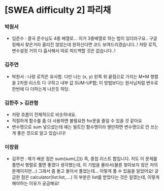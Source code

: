 # [SWEA difficulty 2] 파리채

### 박원서
- 임준수 : 결국 준수님도 4중 배열로... 이거 3중배열로 하는 법이 있더라구요.. 구글링해서 찾은거라 올리진 않았는데 원하신다면 코드 보여드리겠습니다..! 저랑 로직, 변수설정 거의 다 흡사해서 따로 피드백할 것은 없습니다..!

### 김주연 

- 박원서 : 나랑 로직은 유사함. 다만 나는 (x, y) 왼쪽 위 끝점으로 가지는 M*M 행렬을 2차원 리스트 다 구하고 내부 값 SUM-UP함; 이 방법보다는 원서님처럼 변수로 한번에 다 더하는게 나은듯 하당.

  
### 김한주 > 김관형 
- 저랑 흐름이 전체적으로 비슷하네요.
- 적절하게 함수를 좀 더 사용하면 불필요한 for문을 줄일 수 있을 것 같아요
- 변수명으로 sum 넣으셨는데 얘는 빌트인 함수명이라 웬만하면 변수명으로 안 쓰는게 좋은 것으로 알고 있습니다!

### 이장원
- 김주연 : 제가 배운 점은 sum(sum(,[])) 즉, 중첩 리스트 합입니다. 저도 이 문제를 풀면서 행렬로 풀면 좋겠다 생각했는데, 이 기법을 몰라서(물론 찾아보지 않은 저의 문제이지만...) 그래서 좀 돌고 돌아서 풀었는데... 이렇게 풀 수 있음을 알았어요!
궁금한 점은 calculator(list:list,....) 이 부분은 list를 받았다는 것은 알겠는데, 이렇게 해야하는 이유가 궁금해요!
